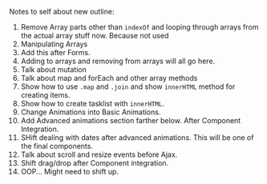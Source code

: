 Notes to self about new outline:

1. Remove Array parts other than `indexOf` and looping through arrays from the actual array stuff now. Because not used
2. Manipulating Arrays
  1. Add this after Forms.
  2. Adding to arrays and removing from arrays will all go here.
  3. Talk about mutation
  4. Talk about map and forEach and other array methods
  5. Show how to use `.map` and `.join` and show `innerHTML` method for creating items.
  6. Show how to create tasklist with `innerHTML`.
3. Change Animations into Basic Animations.
4. Add Advanced animations section farther below. After Component Integration.
5. SHift dealing with dates after advanced animations. This will be one of the final components.
6. Talk about scroll and resize events before Ajax.
7. Shift drag/drop after Component integration.
8. OOP... Might need to shift up.